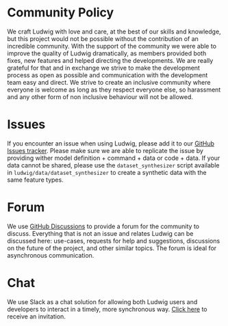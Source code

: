 # Community Policy

We craft Ludwig with love and care, at the best of our skills and knowledge, but this project would not be possible without the contribution of an incredible community.
With the support of the community we were able to improve the quality of Ludwig dramatically, as members provided both fixes, new features and helped directing the developments.
We are really grateful for that and in exchange we strive to make the development process as open as possible and communication with the development team easy and direct.
We strive to create an inclusive community where everyone is welcome as long as they respect everyone else, so harassment and any other form of non inclusive behaviour will not be allowed.

# Issues

If you encounter an issue when using Ludwig, please add it to our [GitHub Issues tracker](https://github.com/ludwig-ai/ludwig/issues).
Please make sure we are able to replicate the issue by providing wither model definition + command + data or code + data.
If your data cannot be shared, please use the `dataset_synthesizer` script available in `ludwig/data/dataset_synthesizer` to create a synthetic data with the same feature types.

# Forum

We use [GitHub Discussions](https://github.com/ludwig-ai/ludwig/discussions) to provide a forum for the community to discuss.
Everything that is not an issue and relates Ludwig can be discussed here: use-cases, requests for help and suggestions, discussions on the future of the project, and other similar topics.
The forum is ideal for asynchronous communication.

# Chat

We use Slack as a chat solution for allowing both Ludwig users and developers to interact in a timely, more synchronous way.
[Click here](https://join.slack.com/t/ludwig-ai/shared_invite/zt-mrxo87w6-DlX5~73T2B4v_g6jj0pJcQ) to receive an invitation.
